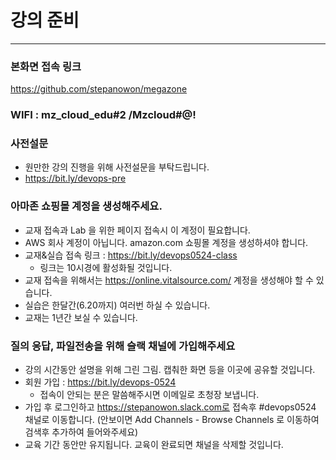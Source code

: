 # 강의 준비
------------------
### 본화면 접속 링크
https://github.com/stepanowon/megazone

### WIFI : mz_cloud_edu#2 /Mzcloud#@!

### 사전설문
  - 원만한 강의 진행을 위해 사전설문을 부탁드립니다.
  - https://bit.ly/devops-pre
  
### 아마존 쇼핑몰 계정을 생성해주세요.
  - 교재 접속과 Lab 을 위한 페이지 접속시 이 계정이 필요합니다.
  - AWS 회사 계정이 아닙니다. amazon.com 쇼핑몰 계정을 생성하셔야 합니다.
  - 교재&실습 접속 링크 : https://bit.ly/devops0524-class
     * 링크는 10시경에 활성화될 것입니다.
  - 교재 접속을 위해서는 https://online.vitalsource.com/ 계정을 생성해야 할 수 있습니다.
  - 실습은 한달간(6.20까지) 여러번 하실 수 있습니다.
  - 교재는 1년간 보실 수 있습니다.
  
### 질의 응답, 파일전송을 위해 슬랙 채널에 가입해주세요
  - 강의 시간동안 설명을 위해 그린 그림. 캡춰한 화면 등을 이곳에 공유할 것입니다.
  - 회원 가입 : https://bit.ly/devops-0524
    * 접속이 안되는 분은 말씀해주시면 이메일로 초청장 보냅니다.
  - 가입 후 로그인하고 https://stepanowon.slack.com로 접속후 #devops0524 채널로 이동합니다.
     (안보이면 Add Channels - Browse Channels 로 이동하여 검색후 추가하여 들어와주세요)
  - 교육 기간 동안만 유지됩니다. 교육이 완료되면 채널을 삭제할 것입니다.  
